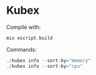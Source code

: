 # Kubex

Compile with:
```elixir
mix escript.build
```

Commands:
```elixir
./kubex info --sort-by="memory"
./kubex info --sort-by="cpu"
```
